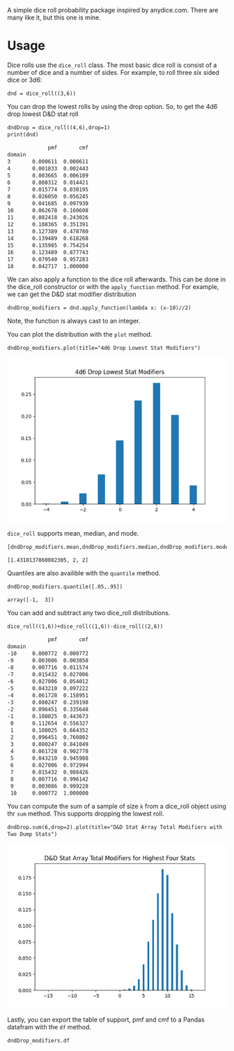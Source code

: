 A simple dice roll probability package inspired by anydice.com. There are many like it, but this one is mine.

# Usage

Dice rolls use the `dice_roll` class. The most basic dice roll is consist of a number of dice and a number of sides. For example, to roll three six sided dice or 3d6:

```
dnd = dice_roll((3,6))
```

You can drop the lowest rolls by using the drop option. So, to get the 4d6 drop lowest D&D stat roll

```
dndDrop = dice_roll((4,6),drop=1)
print(dnd)
```

```
             pmf       cmf
domain                    
3       0.000611  0.000611
4       0.001833  0.002443
5       0.003665  0.006109
6       0.008312  0.014421
7       0.015774  0.030195
8       0.026050  0.056245
9       0.041685  0.097930
10      0.062678  0.160608
11      0.082418  0.243026
12      0.108365  0.351391
13      0.127389  0.478780
14      0.139489  0.618268
15      0.135985  0.754254
16      0.123489  0.877743
17      0.079540  0.957283
18      0.042717  1.000000
```

We can also apply a function to the dice roll afterwards. This can be done in the dice_roll constructor or with the `apply_function` method. For example, we can get the D&D stat modifier distribution

```
dndDrop_modifiers = dnd.apply_function(lambda x: (x-10)//2)
```
Note, the function is always cast to an integer.

You can plot the distribution with the `plot` method.

```
dndDrop_modifiers.plot(title="4d6 Drop Lowest Stat Modifiers")
```

![4d6 Drop Lowest Stat Modifiers Plot](https://raw.githubusercontent.com/jtrainrva/dice_roller/main/dndDrop_modifiers.png)

`dice_roll` supports mean, median, and mode.

```
[dndDrop_modifiers.mean,dndDrop_modifiers.median,dndDrop_modifiers.mode]
```

```
[1.4318137860082305, 2, 2]
```

Quantiles are also availible with the `quantile` method.

```
dndDrop_modifiers.quantile([.05,.95])
```

```
array([-1,  3])
```

You can add and subtract any two dice_roll distributions.

```
dice_roll((1,6))+dice_roll((1,6))-dice_roll((2,6))
```

```
             pmf       cmf
domain                    
-10     0.000772  0.000772
-9      0.003086  0.003858
-8      0.007716  0.011574
-7      0.015432  0.027006
-6      0.027006  0.054012
-5      0.043210  0.097222
-4      0.061728  0.158951
-3      0.080247  0.239198
-2      0.096451  0.335648
-1      0.108025  0.443673
 0      0.112654  0.556327
 1      0.108025  0.664352
 2      0.096451  0.760802
 3      0.080247  0.841049
 4      0.061728  0.902778
 5      0.043210  0.945988
 6      0.027006  0.972994
 7      0.015432  0.988426
 8      0.007716  0.996142
 9      0.003086  0.999228
 10     0.000772  1.000000
```

You can compute the sum of a sample of size `k` from a dice_roll object using thr `sum` method. This supports dropping the lowest roll.

```
dndDrop.sum(6,drop=2).plot(title="D&D Stat Array Total Modifiers with Two Dump Stats")
```

![D&D Stat Array Total Modifiers with Two Dump](https://raw.githubusercontent.com/jtrainrva/dice_roller/main/dndarray_modifiers_dumpstats.png)

Lastly, you can export the table of support, pmf and cmf to a Pandas datafram with the `df` method.

```
dndDrop_modifiers.df
```
